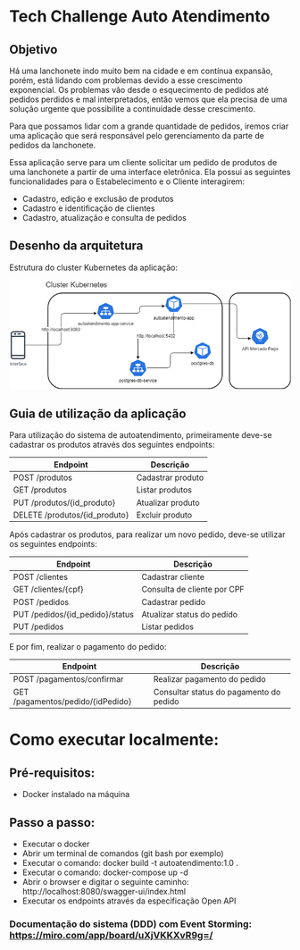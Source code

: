 # Tech Challenge Auto Atendimento

## Objetivo
Há uma lanchonete indo muito bem na cidade e em contínua expansão, porém, está lidando com problemas devido a esse crescimento exponencial. Os problemas vão desde o esquecimento de pedidos até pedidos perdidos e mal interpretados, então vemos que ela precisa de uma solução urgente que possibilite a continuidade desse crescimento.

Para que possamos lidar com a grande quantidade de pedidos, iremos criar uma aplicação que será responsável pelo gerenciamento da parte de pedidos da lanchonete.

Essa aplicação serve para um cliente solicitar um pedido de produtos de uma lanchonete a partir de uma interface eletrônica. Ela possui as seguintes funcionalidades para o Estabelecimento e o Cliente interagirem:
 - Cadastro, edição e exclusão de produtos
 - Cadastro e identificação de clientes
 - Cadastro, atualização e consulta de pedidos

## Desenho da arquitetura

Estrutura do cluster Kubernetes da aplicação:

![Desenho da Arquitetura](desenho_arquitetura_k8s.png)

## Guia de utilização da aplicação

Para utilização do sistema de autoatendimento, primeiramente deve-se cadastrar os produtos através dos seguintes endpoints:

| Endpoint                      | Descrição         |
|-------------------------------|-------------------|
| POST /produtos                | Cadastrar produto |
| GET /produtos                 | Listar produtos   |
| PUT /produtos/{id_produto}    | Atualizar produto |
| DELETE /produtos/{id_produto} | Excluir produto   |

Após cadastrar os produtos, para realizar um novo pedido, deve-se utilizar os seguintes endpoints: 

| Endpoint                        | Descrição                    |
|---------------------------------|------------------------------|
| POST /clientes                  | Cadastrar cliente            |
| GET /clientes/{cpf}             | Consulta de cliente por CPF  |
| POST /pedidos                   | Cadastrar pedido             |                             
| PUT /pedidos/{id_pedido}/status | Atualizar status do pedido   | 
| PUT /pedidos                    | Listar pedidos               |                                

E por fim, realizar o pagamento do pedido:

| Endpoint                          | Descrição                               |
|-----------------------------------|-----------------------------------------|
| POST /pagamentos/confirmar        | Realizar pagamento do pedido            |
| GET /pagamentos/pedido/{idPedido} | Consultar status do pagamento do pedido |

# Como executar localmente:
 
## Pré-requisitos:
 - Docker instalado na máquina

## Passo a passo:
 - Executar o docker
 - Abrir um terminal de comandos (git bash por exemplo)
 - Executar o comando: docker build -t autoatendimento:1.0 .
 - Executar o comando: docker-compose up -d
 - Abrir o browser e digitar o seguinte caminho: http://localhost:8080/swagger-ui/index.html
 - Executar os endpoints através da especificação Open API
 ###
 ###
 ### Documentação do sistema (DDD) com Event Storming: https://miro.com/app/board/uXjVKKXvR9g=/
